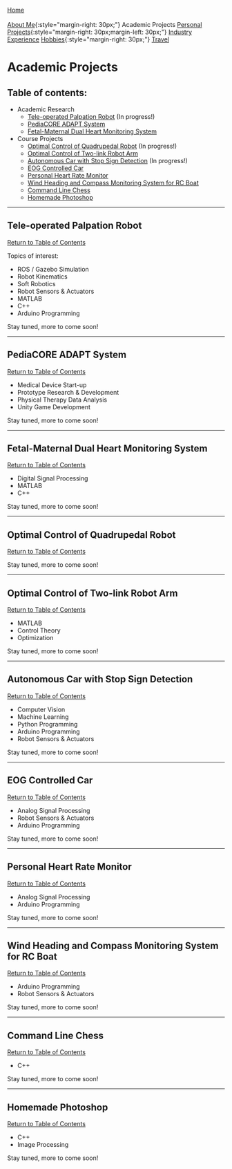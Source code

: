 [Home](../index.md)<br/><br/>
[About Me](../aboutMe/index.md){:style="margin-right: 30px;"}
Academic Projects
[Personal Projects](../personalProjects/index.md){:style="margin-right: 30px;margin-left: 30px;"}
[Industry Experience](industryExperience/index.md)
[Hobbies](../hobbies/index.md){:style="margin-right: 30px;"}
[Travel](../travel/index.md)

# Academic Projects

## Table of contents:

- Academic Research
  - [Tele-operated Palpation Robot](#tele-operated-palpation-robot) (In progress!)
  - [PediaCORE ADAPT System](#pediacore-adapt-system)
  - [Fetal-Maternal Dual Heart Monitoring System](#fetal-maternal-dual-heart-monitoring-system)
- Course Projects
  - [Optimal Control of Quadrupedal Robot](#optimal-control-of-quadrupedal-robot) (In progress!)
  - [Optimal Control of Two-link Robot Arm](#optimal-control-of-two-link-robot-arm)
  - [Autonomous Car with Stop Sign Detection](#autonomous-car-with-stop-sign-detection) (In progress!)
  - [EOG Controlled Car](#eog-controlled-car)
  - [Personal Heart Rate Monitor](#personal-heart-rate-monitor)
  - [Wind Heading and Compass Monitoring System for RC Boat](#wind-heading-and-compass-monitoring-system-for-rc-boat)
  - [Command Line Chess](#command-line-chess)
  - [Homemade Photoshop](#homemade-photoshop)

___

## Tele-operated Palpation Robot

[Return to Table of Contents](#table-of-contents)

Topics of interest:
- ROS / Gazebo Simulation
- Robot Kinematics
- Soft Robotics
- Robot Sensors & Actuators
- MATLAB
- C++
- Arduino Programming

Stay tuned, more to come soon!

___

## PediaCORE ADAPT System

[Return to Table of Contents](#table-of-contents)

- Medical Device Start-up
- Prototype Research & Development
- Physical Therapy Data Analysis
- Unity Game Development

Stay tuned, more to come soon!

___

## Fetal-Maternal Dual Heart Monitoring System

[Return to Table of Contents](#table-of-contents)

- Digital Signal Processing
- MATLAB
- C++

Stay tuned, more to come soon!

___

## Optimal Control of Quadrupedal Robot

[Return to Table of Contents](#table-of-contents)

Stay tuned, more to come soon!

___

## Optimal Control of Two-link Robot Arm

[Return to Table of Contents](#table-of-contents)

- MATLAB
- Control Theory
- Optimization

Stay tuned, more to come soon!

___


## Autonomous Car with Stop Sign Detection

[Return to Table of Contents](#table-of-contents)

- Computer Vision
- Machine Learning
- Python Programming
- Arduino Programming
- Robot Sensors & Actuators

Stay tuned, more to come soon!

___

## EOG Controlled Car

[Return to Table of Contents](#table-of-contents)

- Analog Signal Processing
- Robot Sensors & Actuators
- Arduino Programming

Stay tuned, more to come soon!

___

## Personal Heart Rate Monitor

[Return to Table of Contents](#table-of-contents)

- Analog Signal Processing
- Arduino Programming

Stay tuned, more to come soon!

___

## Wind Heading and Compass Monitoring System for RC Boat

[Return to Table of Contents](#table-of-contents)

- Arduino Programming
- Robot Sensors & Actuators

Stay tuned, more to come soon!

___

## Command Line Chess

[Return to Table of Contents](#table-of-contents)

- C++

Stay tuned, more to come soon!

___

## Homemade Photoshop

[Return to Table of Contents](#table-of-contents)

- C++
- Image Processing

Stay tuned, more to come soon!
